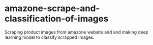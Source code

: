 # amazone-scrape-and-classification-of-images
Scraping product images from amazone website and and making deep learning model to classify scrapped images.
